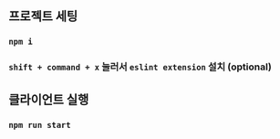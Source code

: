 ## 프로젝트 세팅
### `npm i`
### `shift + command + x` 눌러서 `eslint extension` 설치 (optional)

## 클라이언트 실행

### `npm run start`

